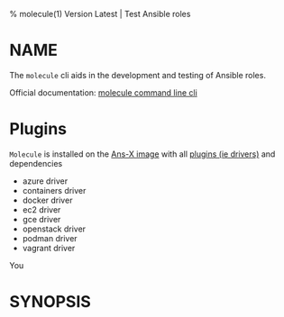 % molecule(1) Version Latest | Test Ansible roles
# NAME

The `molecule` cli aids in the development and testing of Ansible roles.

Official documentation: [molecule command line cli](https://ansible.readthedocs.io/projects/molecule/usage/)

# Plugins

`Molecule` is installed on the [Ans-X image](../ans-x-docker-image.md) with all [plugins (ie drivers)](https://github.com/ansible-community/molecule-plugins) and dependencies

* azure driver
* containers driver
* docker driver
* ec2 driver
* gce driver
* openstack driver
* podman driver
* vagrant driver

You

# SYNOPSIS

```bash

```